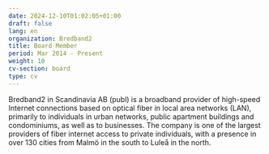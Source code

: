 ```yaml
---
date: 2024-12-10T01:02:05+01:00
draft: false
lang: en
organization: Bredband2
title: Board Member
period: Mar 2014 - Present
weight: 10
cv-section: board
type: cv
---
```


Bredband2 in Scandinavia AB (publ) is a broadband provider of high-speed Internet connections based on optical fiber in local area networks (LAN), primarily to individuals in urban networks, public apartment buildings and condominiums, as well as to businesses. The company is one of the largest providers of fiber internet access to private individuals, with a presence in over 130 cities from Malmö in the south to Luleå in the north.

